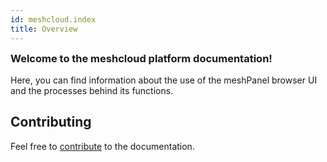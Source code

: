 ```yaml
---
id: meshcloud.index
title: Overview
---
```

<h3 style="margin-top: 0">Welcome to the meshcloud platform documentation!</h3>

Here, you can find information about the use of the meshPanel browser UI and the processes behind its functions.

## Contributing

Feel free to [contribute](https://github.com/Meshcloud/meshcloud-docs/blob/master/CONTRIBUTING.md) to the documentation.
